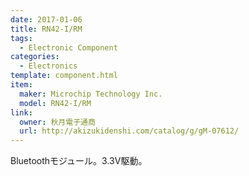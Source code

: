 ```yaml
---
date: 2017-01-06
title: RN42-I/RM
tags:
  - Electronic Component
categories:
  - Electronics
template: component.html
item:
  maker: Microchip Technology Inc.
  model: RN42-I/RM
link:
  owner: 秋月電子通商
  url: http://akizukidenshi.com/catalog/g/gM-07612/
---
```

Bluetoothモジュール。3.3V駆動。
